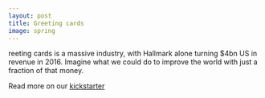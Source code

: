 ```yaml
---
layout: post
title: Greeting cards
image: spring
---
```


<span class="caps" alt="G">reeting</span> cards is a massive industry, with Hallmark alone turning $4bn US in revenue in 2016. Imagine what we could do to improve the world with just a fraction of that money.

Read more on our [kickstarter](#)
